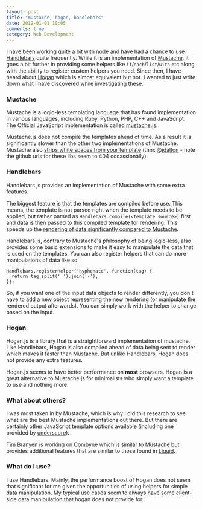 ```yaml
---
layout: post
title: "mustache, hogan, handlebars"
date: 2012-01-01 10:05
comments: true
category: Web Development
---
```


I have been working quite a bit with [node](http://nodejs.org) and have had a chance to use [Handlebars](http://handlebarsjs.com) quite frequently. While it is an implementation of [Mustache](http://mustache.github.com), it goes a bit further in providing some helpers like `if`/`each`/`list`/`with` etc along with the ability to register custom helpers you need. Since then, I have heard about [Hogan](http://twitter.github.com/hogan.js/) which is almost equivalent but not. I wanted to just write down what I have discovered while investigating these.

### Mustache

Mustache is a logic-less templating language that has found implementation in various languages, including Ruby, Python, PHP, C++ and JavaScript. The Official JavaScript implementation is called [mustache.js](https://github.com/janl/mustache.js). 

Mustache.js does not compile the templates ahead of time. As a result it is significantly slower than the other two implementations of Mustache. Mustache also [strips white spaces from your template](http://jsbin.com/afasot/7/) (thnx [@jdalton](https://twitter.com/jdalton) - note the github urls for these libs seem to 404 occassionally).


### Handlebars

Handlebars.js provides an implementation of Mustache with some extra features. 

The biggest feature is that the templates are compiled before use. This means, the template is not parsed right when the template needs to be applied, but rather parsed as `Handlebars.compile(<template source>)` first and data is then passed to this compiled template for rendering. This speeds up the [rendering of data significantly compared to Mustache](http://jsperf.com/t-bench2/7). 
  
Handlebars.js, contrary to Mustache's philosophy of being logic-less, also provides some basic extensions to make it easy to manipulate the data that is used on the templates. You can also register helpers that can do more manipulations of data like so:

    Handlebars.registerHelper('hyphenate', function(tag) {
      return tag.split(' ').join('-');
    });

So, if you want one of the input data objects to render differently, you don't have to add a new object representing the new rendering (or manipulate the rendered output afterwards). You can simply work with the helper to change based on the input.  


### Hogan

Hogan.js is a library that is a straightforward implementation of mustache. Like Handlebars, Hogan is also compiled ahead of data being sent to render which makes it faster than Mustache. But unlike Handlebars, Hogan does not provide any extra features. 

Hogan.js seems to have better performance on **most** browsers. Hogan is a great alternative to Mustache.js for minimalists who simply want a template to use and nothing more.
 

### What about others?

I was most taken in by Mustache, which is why I did this research to see what are the best Mustache implementations out there. But there are certainly other JavaScript template options available (including one provided by [underscore](http://documentcloud.github.com/underscore/)). 

[Tim Branyen](http://tbranyen.com/) is working on [Combyne](http://combyne.github.com/) which is similar to Mustache but provides additional features that are similar to those found in [Liquid](http://liquidmarkup.org/).


### What do I use?

I use Handlebars. Mainly, the performance boost of Hogan does not seem that significant for me given the opportunities of using helpers for simple data manipulation. My typical use cases seem to always have some client-side data manipulation that hogan does not provide for.

